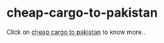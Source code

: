 # cheap-cargo-to-pakistan
Click on <a href="http://www.javandco.co.uk">cheap cargo to pakistan</a> to know more..
